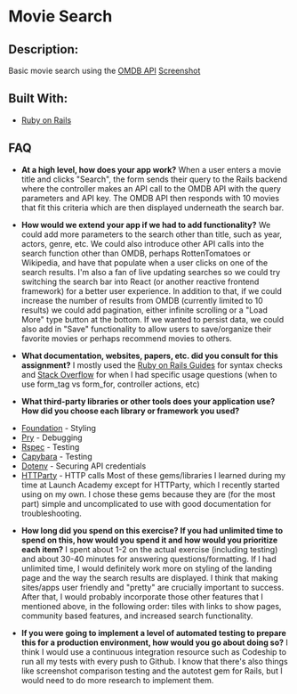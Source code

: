 # Movie Search

## Description:

Basic movie search using the [OMDB API](https://www.omdbapi.com/)
[Screenshot](https://imgur.com/a/Pl6Nk0a)

## Built With:

* [Ruby on Rails](http://rubyonrails.org/)

## FAQ
- **At a high level, how does your app work?**
When a user enters a movie title and clicks "Search", the form sends their query to the Rails backend where the controller makes an API call to the OMDB API with the query parameters and API key. The OMDB API then responds with 10 movies that fit this criteria which are then displayed underneath the search bar.

- **How would we extend your app if we had to add functionality?**
We could add more parameters to the search other than title, such as year, actors, genre, etc. We could also introduce other API calls into the search function other than OMDB, perhaps RottenTomatoes or Wikipedia, and have that populate when a user clicks on one of the search results. I'm also a fan of live updating searches so we could try switching the search bar into React (or another reactive frontend framework) for a better user experience. In addition to that, if we could increase the number of results from OMDB (currently limited to 10 results) we could add pagination, either infinite scrolling or a "Load More" type button at the bottom. If we wanted to persist data, we could also add in "Save" functionality to allow users to save/organize their favorite movies or perhaps recommend movies to others.

- **What documentation, websites, papers, etc. did you consult for this assignment?**
I mostly used the [Ruby on Rails Guides](http://guides.rubyonrails.org/api_documentation_guidelines.html) for syntax checks and [Stack Overflow](https://stackoverflow.com/) for when I had specific usage questions (when to use form_tag vs form_for, controller actions, etc)

- **What third-party libraries or other tools does your application use? How did you choose each library or framework you used?**
* [Foundation](https://github.com/zurb/foundation-rails) - Styling
* [Pry](https://github.com/pry/pry) - Debugging
* [Rspec](https://github.com/rspec/rspec) - Testing
* [Capybara](https://github.com/teamcapybara/capybara) - Testing
* [Dotenv](https://github.com/bkeepers/dotenv) - Securing API credentials
* [HTTParty](https://github.com/jnunemaker/httparty) - HTTP calls
Most of these gems/libraries I learned during my time at Launch Academy except for HTTParty, which I recently started using on my own. I chose these gems because they are (for the most part) simple and uncomplicated to use with good documentation for troubleshooting.

- **How long did you spend on this exercise? If you had unlimited time to spend on this, how would you spend it and how would you prioritize each item?**
I spent about 1-2 on the actual exercise (including testing) and about 30-40 minutes for answering questions/formatting. If I had unlimited time, I would definitely work more on styling of the landing page and the way the search results are displayed. I think that making sites/apps user friendly and "pretty" are crucially important to success. After that, I would probably incorporate those other features that I mentioned above, in the following order: tiles with links to show pages, community based features, and increased search functionality.

- **If you were going to implement a level of automated testing to prepare this for a production environment, how would you go about doing so?**
I think I would use a continuous integration resource such as Codeship to run all my tests with every push to Github. I know that there's also things like screenshot comparison testing and the autotest gem for Rails, but I would need to do more research to implement them.
